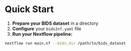 # Quick Start

1. **Prepare your BIDS dataset** in a directory
2. **Configure** your `bids2nf.yaml` file  
3. **Run your Nextflow pipeline:**

```bash
nextflow run main.nf --bids_dir /path/to/bids_dataset
```
